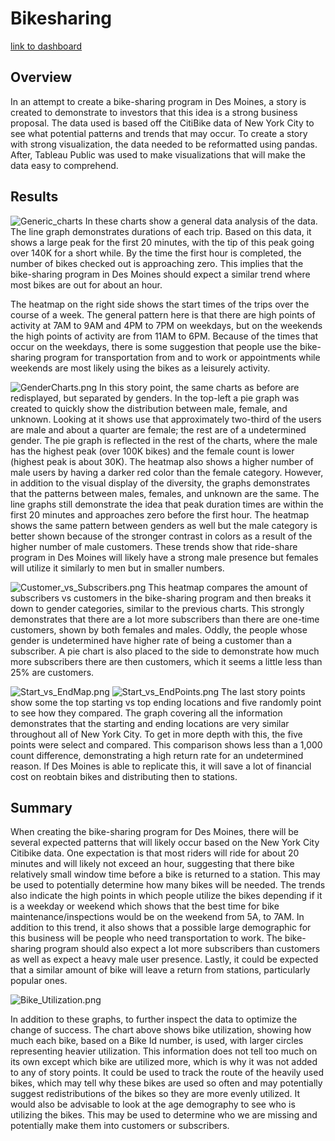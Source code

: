 # Bikesharing

[link to dashboard](https://public.tableau.com/app/profile/andres.martin.rosas/viz/Bike_Challenge_16645726211920/NYCBikeStory "link to dashboard")

## Overview
In an attempt to create a bike-sharing program in Des Moines, a story is created to demonstrate to investors that this idea is a strong business proposal. The data used is based off the CitiBike data of New York City to see what potential patterns and trends that may occur. To create a story with strong visualization, the data needed to be reformatted using pandas. After, Tableau Public was used to make visualizations that will make the data easy to comprehend.

## Results
![Generic_charts](/Images/Generic_charts.png)
In these charts show a general data analysis of the data. The line graph demonstrates durations of each trip. Based on this data, it shows a large peak for the first 20 minutes, with the tip of this peak going over 140K for a short while. By the time the first hour is completed, the number of bikes checked out is approaching zero. This implies that the bike-sharing program in Des Moines should expect a similar trend where most bikes are out for about an hour.

The heatmap on the right side shows the start times of the trips over the course of a week. The general pattern here is that there are high points of activity at 7AM to 9AM and 4PM to 7PM on weekdays, but on the weekends the high points of activity are from 11AM to 6PM. Because of the times that occur on the weekdays, there is some suggestion that people use the bike-sharing program for transportation from and to work or appointments while weekends are most likely using the bikes as a leisurely activity.

![GenderCharts.png](/Images/GenderCharts.png)
In this story point, the same charts as before are redisplayed, but separated by genders. In the top-left a pie graph was created to quickly show the distribution between male, female, and unknown. Looking at it shows use that approximately two-third of the users are male and about a quarter are female; the rest are of a undetermined gender. The pie graph is reflected in the rest of the charts, where the male has the highest peak (over 100K bikes) and the female count is lower (highest peak is about 30K). The heatmap also shows a higher number of male users by having a darker red color than the female category. However, in addition to the visual display of the diversity, the graphs demonstrates that the patterns between males, females, and unknown are the same. The line graphs still demonstrate the idea that peak duration times are within the first 20 minutes and approaches zero before the first hour. The heatmap shows the same pattern between genders as well but the male category is better shown because of the stronger contrast in colors as a result of the higher number of male customers. These trends show that ride-share program in Des Moines will likely have a strong male presence but females will utilize it similarly to men but in smaller numbers.

![Customer_vs_Subscribers.png](/Images/Customer_vs_Subscribers.png)
This heatmap compares the amount of subscribers vs customers in the bike-sharing program and then breaks it down to gender categories, similar to the previous charts. This strongly demonstrates that there are a lot more subscribers than there are one-time customers, shown by both females and males. Oddly, the people whose gender is undetermined have higher rate of being a customer than a subscriber. A pie chart is also placed to the side to demonstrate how much more subscribers there are then customers, which it seems a little less than 25% are customers.

![Start_vs_EndMap.png](/Images/Start_vs_EndMap.png)
![Start_vs_EndPoints.png](/Images/Start_vs_EndPoints.png)
The last story points show some the top starting vs top ending locations and five randomly point to see how they compared. The graph covering all the information demonstrates that the starting and ending locations are very similar throughout all of New York City. To get in more depth with this, the five points were select and compared. This comparison shows less than a 1,000 count difference, demonstrating a high return rate for an undetermined reason. If Des Moines is able to replicate this, it will save a lot of financial cost on reobtain bikes and distributing then to stations.


## Summary

When creating the bike-sharing program for Des Moines, there will be several expected patterns that will likely occur based on the New York City Citibike data. One expectation is that most riders will ride for about 20 minutes and will likely not exceed an hour, suggesting that there bike relatively small window time before a bike is returned to a station. This may be used to potentially determine how many bikes will be needed. The trends also indicate the high points in which people utilize the bikes depending if it is a weekday or weekend which shows that the best time for bike maintenance/inspections would be on the weekend from 5A, to 7AM. In addition to this trend, it also shows that a possible large demographic for this business will be people who need transportation to work. The bike-sharing program should also expect a lot more subscribers than customers as well as expect a heavy male user presence. Lastly, it could be expected that a similar amount of bike will leave a return from stations, particularly popular ones.    

![Bike_Utilization.png](/Images/Bike_Utilization.png)

In addition to these graphs, to further inspect the data to optimize the change of success. The chart above shows bike utilization, showing how much each bike, based on a Bike Id number, is used, with larger circles representing heavier utilization. This information does not tell too much on its own except which bike are utilized more, which is why it was not added to any of story points. It could be used to track the route of the heavily used bikes, which may tell why these bikes are used so often and may potentially suggest redistributions of the bikes so they are more evenly utilized. It would also be advisable to look at the age demography to see who is utilizing the bikes. This may be used to determine who we are missing and potentially make them into customers or subscribers.
  
